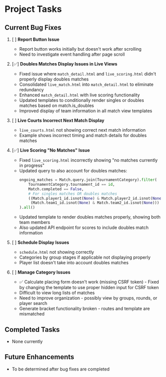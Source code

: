 # Project Tasks

## Current Bug Fixes

1. [ ] **Report Button Issue**
   - Report button works initially but doesn't work after scrolling
   - Need to investigate event handling after page scroll

2. [✅] **Doubles Matches Display Issues in Live Views**
   - Fixed issue where `match_detail.html` and `live_scoring.html` didn't properly display doubles matches
   - Consolidated `live_match.html` into `match_detail.html` to eliminate redundancy
   - Enhanced `match_detail.html` with live scoring functionality
   - Updated templates to conditionally render singles or doubles matches based on match.is_doubles
   - Improved display of team information in all match view templates

3. [ ] **Live Courts Incorrect Next Match Display**
   - `live_courts.html` not showing correct next match information
   - Example shows incorrect timing and match details for doubles matches

4. [✅] **Live Scoring "No Matches" Issue**
   - Fixed `live_scoring.html` incorrectly showing "no matches currently in progress" 
   - Updated query to also account for doubles matches:
     ```python
     ongoing_matches = Match.query.join(TournamentCategory).filter(
         TournamentCategory.tournament_id == id,
         Match.completed == False,
         # For singles matches OR doubles matches
         ((Match.player1_id.isnot(None) & Match.player2_id.isnot(None)) |
          (Match.team1_id.isnot(None) & Match.team2_id.isnot(None)))
     ).all()
     ```
   - Updated template to render doubles matches properly, showing both team members
   - Also updated API endpoint for scores to include doubles match information

5. [ ] **Schedule Display Issues**
   - `schedule.html` not showing correctly
   - Categories by group stages if applicable not displaying properly
   - Player list doesn't take into account doubles matches

6. [ ] **Manage Category Issues**
   - ✅ Calculate placing form doesn't work (missing CSRF token) - Fixed by changing the template to use proper hidden input for CSRF token
   - Difficult to view long lists of matches
   - Need to improve organization - possibly view by groups, rounds, or player search
   - Generate bracket functionality broken - routes and template are mismatched

## Completed Tasks

- None currently

## Future Enhancements

- To be determined after bug fixes are completed